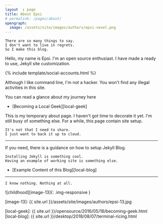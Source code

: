 ```yaml
---
layout  : page
title: About Epsi
# permalink: /pages/about/
opengraph:
  image: /assets/site/images/authors/epsi-vexel.png
---
```


	There are so many things to say.
	I don't want to live in regrets.
	So I make this blog.

Hello, my name is Epsi. I'm an open source enthusiast.
I have made a ready to use, Jekyll site customization.

{% include template/social-accounts.html %}

Although I like command line, I'm not a hacker.
You won't find any illegal activities in this site.

You can read a glance about my journey here
 
* [Becoming a Local Geek][local-geek]

This is my temporary about page. 
I haven't got time to decorate it yet.
I'm still busy of something else.
For a while, this page contain site setup.

	It's not that I need to share.
	I just want to back it up to cloud.

-- -- --

If you need, there is a guidance on how to setup Jekyll Blog.

	Installing Jekyll is something cool.
	Having an example of working site is something else.

* [Example Content of this Blog][local-blog]

-- -- --

	I know nothing. Nothing at all.

![childhood][image-13]{: .img-responsive }



[//]: <> ( -- -- -- links below -- -- -- )

[image-13]: {{ site.url }}/assets/site/images/authors/epsi-13.jpg

[local-geek]: {{ site.url }}/opensource/2016/05/18/becoming-geek.html
[local-blog]: {{ site.url }}/desktop/2018/08/07/terminal-ricing.html
